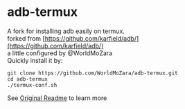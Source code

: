 # adb-termux
A fork for installing adb easily on termux.  
forked from [https://github.com/karfield/adb/](https://github.com/karfield/adb/)  
a little configured by @WorldMoZara  
Quickly install it by:

```shell
git clone https://github.com/WorldMoZara/adb-termux.git
cd adb-termux
./termux-conf.sh
```

See [Original Readme](https://github.com/karfield/adb/blob/master/README.md) to learn more
